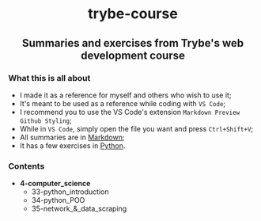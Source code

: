 <!-- markdownlint-disable MD033 -->
<h1 align=center allowed_elements>trybe-course</h1>

<h2 align=center>Summaries and exercises from Trybe's web development course</h2>

### **What this is all about**

* I made it as a reference for myself and others who wish to use it;
* It's meant to be used as a reference while coding with `VS Code`;
* I recommend you to use the VS Code's extension `Markdown Preview Github Styling`;
* While in `VS Code`, simply open the file you want and press `Ctrl+Shift+V`;
* All summaries are in [Markdown](https://www.markdownguide.org/getting-started/);
* It has a few exercises in [Python](https://www.python.org/).

### **Contents**

* **4-computer_science**
  * 33-python_introduction
  * 34-python_POO
  * 35-network_&_data_scraping
